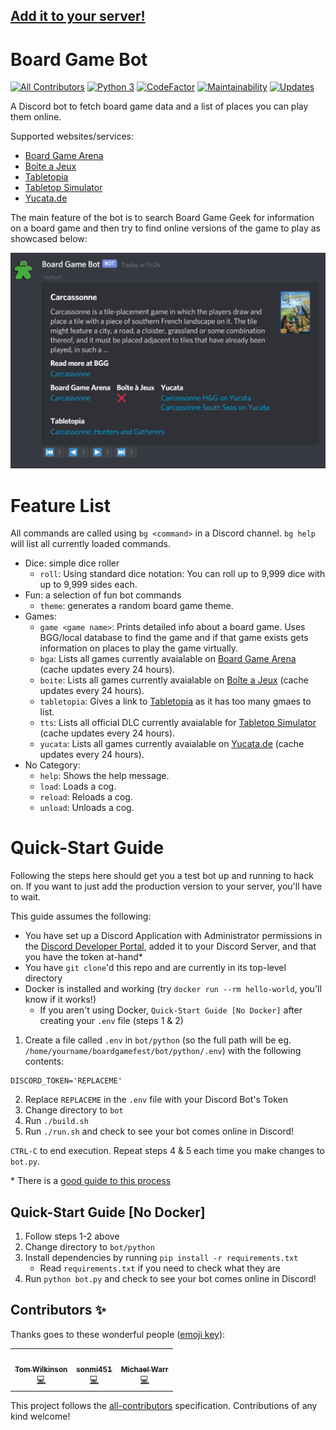 ## [Add it to your server!](https://discord.com/api/oauth2/authorize?client_id=812455891692552202&permissions=117760&scope=bot)

# Board Game Bot
[![All Contributors](https://img.shields.io/badge/all_contributors-3-orange.svg?style=flat-square)](#contributors-) [![Python 3](https://pyup.io/repos/github/tawilkinson/boardgamebot/python-3-shield.svg)](https://pyup.io/repos/github/tawilkinson/boardgamebot/) [![CodeFactor](https://www.codefactor.io/repository/github/tawilkinson/boardgamebot/badge)](https://www.codefactor.io/repository/github/tawilkinson/boardgamebot) [![Maintainability](https://api.codeclimate.com/v1/badges/54d6c7104004d9e94c5a/maintainability)](https://codeclimate.com/github/tawilkinson/boardgamebot/maintainability) [![Updates](https://pyup.io/repos/github/tawilkinson/boardgamebot/shield.svg)](https://pyup.io/repos/github/tawilkinson/boardgamebot/) 

A Discord bot to fetch board game data and a list of places you can play them online.

Supported websites/services:
- [Board Game Arena](https://boardgamearena.com/)
- [Boite a Jeux](http://www.boiteajeux.net/)
- [Tabletopia](https://tabletopia.com/)
- [Tabletop Simulator](https://store.steampowered.com/app/286160/Tabletop_Simulator/)
- [Yucata.de](https://www.yucata.de/en)

The main feature of the bot is to search Board Game Geek for information on a board game and then try to find online versions of the game to play as showcased below:

![The bot's response to the command `bg game Carcassonne` which shows detials of the game and links to multiple online versions of the game](carcassonne.png)

# Feature List

All commands are called using `bg <command>` in a Discord channel. `bg help` will list all currently loaded commands.

- Dice: simple dice roller
  - `roll`: Using standard dice notation: You can roll up to 9,999 dice with up to 9,999 sides each.
- Fun: a selection of fun bot commands
  - `theme`: generates a random board game theme.
- Games:
  - `game <game name>`: Prints detailed info about a board game. Uses BGG/local database to find the game and if that game exists gets information on places to play the game virtually.
  - `bga`: Lists all games currently avaialable on [Board Game Arena](https://boardgamearena.com/gamelist) (cache updates every 24 hours).
  - `boite`: Lists all games currently avaialable on [Boîte a Jeux](http://www.boiteajeux.net/) (cache updates every 24 hours).
  - `tabletopia`: Gives a link to [Tabletopia](https://tabletopia.com/) as it has too many gmaes to list.
  - `tts`: Lists all official DLC currently avaialable for [Tabletop Simulator](https://store.steampowered.com/dlc/286160/Tabletop_Simulator/#browse) (cache updates every 24 hours).
  - `yucata`: Lists all games currently avaialable on [Yucata.de](https://www.yucata.de/en) (cache updates every 24 hours).
- No Category:
  - `help`: Shows the help message.
  - `load`: Loads a cog.
  - `reload`: Reloads a cog.
  - `unload`: Unloads a cog.

# Quick-Start Guide

Following the steps here should get you a test bot up and running to hack on. If you want to just add the production version to your server, you'll have to wait.

This guide assumes the following:

- You have set up a Discord Application with Administrator permissions in the [Discord Developer Portal](https://discord.com/developers), added it to your Discord Server, and that you have the token at-hand\*
- You have `git clone`'d this repo and are currently in its top-level directory
- Docker is installed and working (try `docker run --rm hello-world`, you'll know if it works!)
  - If you aren't using Docker,  `Quick-Start Guide [No Docker]` after creating your `.env` file (steps 1 & 2)

1. Create a file called `.env` in `bot/python` (so the full path will be eg. `/home/yourname/boardgamefest/bot/python/.env`) with the following contents:
  ```
  DISCORD_TOKEN='REPLACEME'
  ```
2. Replace `REPLACEME` in the `.env` file with your Discord Bot's Token
3. Change directory to `bot`
4. Run `./build.sh`
5. Run `./run.sh` and check to see your bot comes online in Discord!

`CTRL-C` to end execution. Repeat steps 4 & 5 each time you make changes to `bot.py`. 

\* There is a [good guide to this process](https://www.freecodecamp.org/news/create-a-discord-bot-with-python/)

## Quick-Start Guide [No Docker]

1. Follow steps 1-2 above
2. Change directory to `bot/python`
3. Install dependencies by running `pip install -r requirements.txt`
   * Read `requirements.txt` if you need to check what they are
4. Run `python bot.py` and check to see your bot comes online in Discord!

## Contributors ✨

Thanks goes to these wonderful people ([emoji key](https://allcontributors.org/docs/en/emoji-key)):

<!-- ALL-CONTRIBUTORS-LIST:START - Do not remove or modify this section -->
<!-- prettier-ignore-start -->
<!-- markdownlint-disable -->
<table>
  <tr>
    <td align="center"><a href="https://tawilkinson.com"><img src="https://avatars.githubusercontent.com/u/3664960?v=4?s=100" width="100px;" alt=""/><br /><sub><b>Tom Wilkinson</b></sub></a><br /><a href="https://github.com/tawilkinson/boardgamebot/commits?author=tawilkinson" title="Code">💻</a></td>
    <td align="center"><a href="http://aishamclean.co.uk"><img src="https://avatars.githubusercontent.com/u/13386970?v=4?s=100" width="100px;" alt=""/><br /><sub><b>sonmi451</b></sub></a><br /><a href="https://github.com/tawilkinson/boardgamebot/commits?author=sonmi451" title="Code">💻</a></td>
    <td align="center"><a href="https://github.com/ElectricWarr"><img src="https://avatars.githubusercontent.com/u/10360900?v=4?s=100" width="100px;" alt=""/><br /><sub><b>Michael Warr</b></sub></a><br /><a href="https://github.com/tawilkinson/boardgamebot/commits?author=ElectricWarr" title="Code">💻</a></td>
  </tr>
</table>

<!-- markdownlint-restore -->
<!-- prettier-ignore-end -->

<!-- ALL-CONTRIBUTORS-LIST:END -->

This project follows the [all-contributors](https://github.com/all-contributors/all-contributors) specification. Contributions of any kind welcome!
